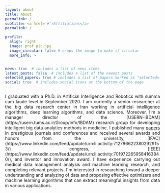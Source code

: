 ```yaml
---
layout: about
title: About
permalink: /
subtitle: <a href='#'>Affiliations</a>
permalink: /

profile:
  align: right
  image: prof_pic.jpg
  image_circular: false # crops the image to make it circular
  more_info: >


news: true  # includes a list of news items
latest_posts: false  # includes a list of the newest posts
selected_papers: true # includes a list of papers marked as "selected={true}"
social: true  # includes social icons at the bottom of the page
---
```

<p align="justify">I graduated with a Ph.D. in Artificial Intelligence and Robotics with summa cum laude level in September 2020. I am currently a senior researcher at the big data research center in Iran working in artificial intelligence algorithms, deep learning algorithms, and data science. Moreover, I’m a manager director of the [USERN-IBDAM](https://usern.tums.ac.ir/Group/Info/IBDAM) research group for developing intelligent big data analytics methods in medicine. I published many <a href="https://scholar.google.com/citations?user=dH-0GtkAAAAJ&hl=en">papers</a> in prestigious journals and conferences and received several awards and honors from the university, [IFAC](https://www.linkedin.com/feed/update/urn:li:activity:7127866223802929153/) congress, [IEEE](https://www.linkedin.com/feed/update/urn:li:activity:7019722659584163840/), and inventor and innovation award. I have experience carrying out medical data management analysis and machine learning research, and completing relevant projects. I'm interested in researching toward a deeper understanding and analyzing of data and proposing effective optimizers and machine learning algorithms that can extract meaningful insights from data in various applications.
